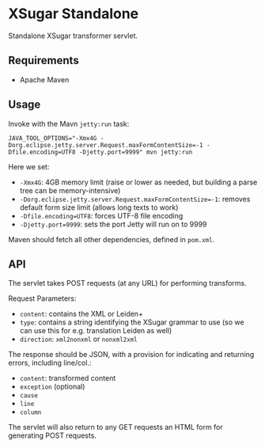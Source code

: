 # XSugar Standalone

Standalone XSugar transformer servlet.

## Requirements

* Apache Maven

## Usage

Invoke with the Mavn `jetty:run` task:

    JAVA_TOOL_OPTIONS="-Xmx4G -Dorg.eclipse.jetty.server.Request.maxFormContentSize=-1 -Dfile.encoding=UTF8 -Djetty.port=9999" mvn jetty:run

Here we set:

* `-Xmx4G`: 4GB memory limit (raise or lower as needed, but building a parse tree can be memory-intensive)
* `-Dorg.eclipse.jetty.server.Request.maxFormContentSize=-1`: removes default form size limit (allows long texts to work)
* `-Dfile.encoding=UTF8`: forces UTF-8 file encoding
* `-Djetty.port=9999`: sets the port Jetty will run on to 9999

Maven should fetch all other dependencies, defined in `pom.xml`.

## API

The servlet takes POST requests (at any URL) for performing transforms.

Request Parameters:

* `content`: contains the XML or Leiden+
* `type`: contains a string identifying the XSugar grammar to use (so we
  can use this for e.g. translation Leiden as well)
* `direction`: `xml2nonxml` or `nonxml2xml`

The response should be JSON, with a provision for indicating
and returning errors, including line/col.:

* `content`: transformed content
* `exception` (optional)
 * `cause`
 * `line`
 * `column`

The servlet will also return to any GET requests an HTML form for generating POST requests. 
